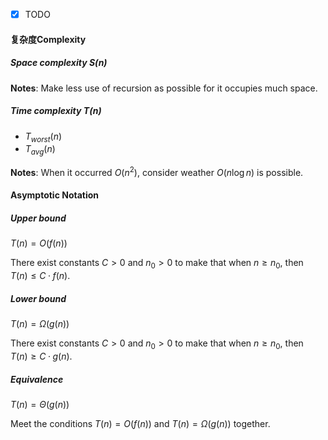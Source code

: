 - [x] TODO

#### 复杂度Complexity

##### Space complexity $S(n)$

**Notes**: Make less use of recursion as possible for it occupies much space.

##### Time complexity  $T(n)$

- $T_{worst}(n)$
- $T_{avg}(n)$

**Notes**: When it occurred $O(n^2)$, consider weather $O(n\log{}n)$ is possible.

#### Asymptotic Notation

##### Upper bound

$T(n)=O(f(n))$

There exist constants $C>0$ and $n_0>0$ to make that when $n\ge n_0$, then $T(n)\le C·f(n)$.

##### Lower bound

$T(n)=\Omega(g(n))$

There exist constants $C>0$ and $n_0>0$ to make that when $n\ge n_0$, then $T(n)\ge C·g(n)$.

##### Equivalence

$T(n)=\Theta(g(n))$

Meet the conditions $T(n)=O(f(n))$ and $T(n)=\Omega(g(n))$ together.